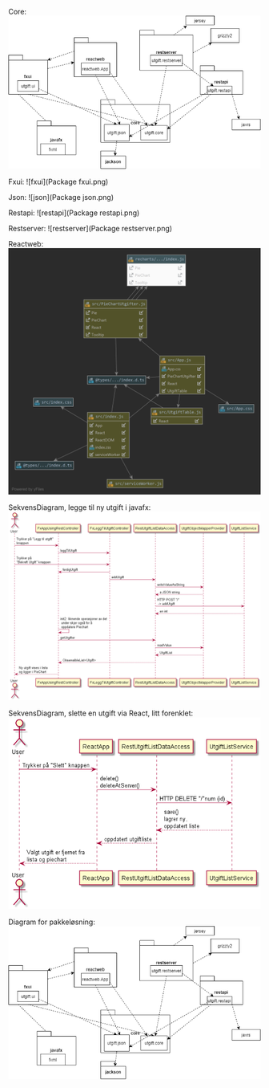 Core:
![core](pakkediagram.png)

Fxui:
![fxui](Package fxui.png)

Json:
![json](Package json.png)

Restapi:
![restapi](Package restapi.png)

Restserver:
![restserver](Package restserver.png)

Reactweb:
![reactweb](Package%20reactweb.png)

SekvensDiagram, legge til ny utgift i javafx:
![SekvensPost](Sekvensdiagram.png)

SekvensDiagram, slette en utgift via React, litt forenklet:
![SekvensDelete](SekvensMedReact.png)

Diagram for pakkeløsning:
![PakkeDiagram](pakkediagram.png)